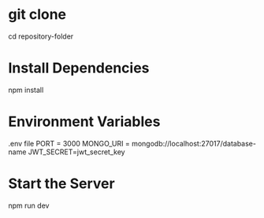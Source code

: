 # git clone <repository-url>
cd repository-folder

# Install Dependencies
npm install

# Environment Variables
.env file
PORT = 3000
MONGO_URI = mongodb://localhost:27017/database-name
JWT_SECRET=jwt_secret_key

# Start the Server
npm run dev
